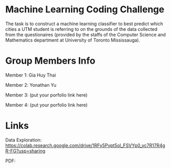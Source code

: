 # Machine Learning Coding Challenge
The task is to construct a machine learning classifier to best predict which cities a UTM student is referring to on the grounds of the data collected from the questionaires (provided by the staffs of the Computer Science and Mathematics department at University of Toronto Mississauga). 

# Group Members Info
Member 1: Gia Huy Thai

Member 2: Yonathan Yu

Member 3: (put your porfolio link here)

Member 4: (put your porfolio link here)

# Links
Data Exploration: https://colab.research.google.com/drive/1RFv5Pvpt5ol_FSVYp0_yc7R17R4gR-FG?usp=sharing

PDF:
